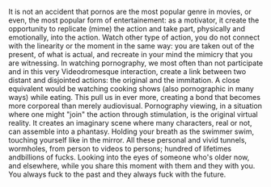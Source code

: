 It is not an accident that pornos are the most popular genre in movies, or even, the most popular form of entertainement: as a motivator, it create the opportunity to replicate (mime) the action and take part, physically and emotionally, into the action. Watch other type of action, you do not connect with the linearity or the moment in the same way: you are taken out of the present, of what is actual, and recreate in your mind the mimicry that you are witnessing. In watching pornography, we most often than not participate and in this very Videodromesque interaction, create a link between two distant and disjointed actions: the original and the immitation. A close equivalent would be watching cooking shows (also pornographic in many ways) while eating. This pull us in ever more, creating a bond that becomes more corporeal than merely audiovisual. Pornography viewing, in a situation where one might "join" the action through stimulation, is the original virtual reality. It creates an imaginary scene where many characters, real or not, can assemble into a phantasy. Holding your breath as the swimmer swim, touching yourself like in the mirror. All these personal and vivid tunnels, wormholes, from person to videos to persons; hundred of lifetimes andbillions of fucks. Looking into the eyes of someone who's older now, and elsewhere, while you share this moment with them and they with you. You always fuck to the past and they always fuck with the future.
